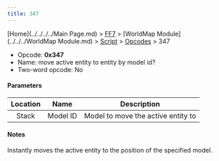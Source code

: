 ```yaml
---
title: 347
---
```


[Home](../../../../Main Page.md) > [FF7](../../../../FF7.md) > [WorldMap Module](../../../WorldMap Module.md) > [Script](../../Script.md) > [Opcodes](../Opcodes.md) > 347

-   Opcode: **0x347**
-   Name: move active entity to entity by model id?
-   Two-word opcode: No

#### Parameters

| Location |   Name   |            Description             |
|:--------:|:--------:|:----------------------------------:|
|  Stack   | Model ID | Model to move the active entity to |

#### Notes

Instantly moves the active entity to the position of the specified model.
